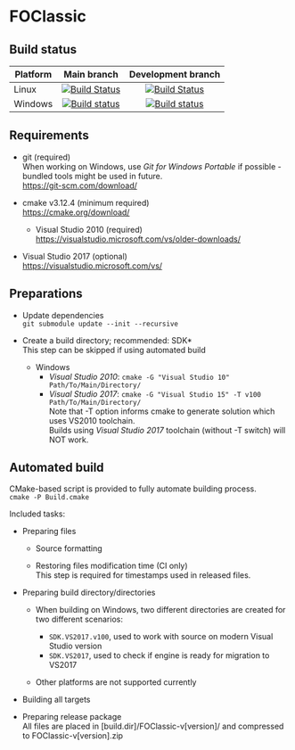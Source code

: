 # FOClassic

## Build status

| Platform | Main branch | Development branch |
|----------|:-----------:|:------------------:|
| Linux    | [![Build Status](https://travis-ci.com/rotators/foclassic.svg?branch=master)](https://travis-ci.com/rotators/foclassic) | [![Build Status](https://travis-ci.com/rotators/foclassic.svg?branch=dev)](https://travis-ci.com/rotators/foclassic) |
| Windows  | [![Build status](https://ci.appveyor.com/api/projects/status/wi1iio98h45iw3nj/branch/master?svg=true)](https://ci.appveyor.com/project/rotators/foclassic/branch/master) | [![Build status](https://ci.appveyor.com/api/projects/status/wi1iio98h45iw3nj/branch/dev?svg=true)](https://ci.appveyor.com/project/rotators/foclassic/branch/dev) |

## Requirements

* git (required)  
  When working on Windows, use _Git for Windows Portable_ if possible - bundled tools might be used in future.  
  https://git-scm.com/download/

* cmake v3.12.4 (minimum required)  
  https://cmake.org/download/

  * Visual Studio 2010 (required)  
  https://visualstudio.microsoft.com/vs/older-downloads/

* Visual Studio 2017 (optional)  
  https://visualstudio.microsoft.com/vs/

## Preparations

* Update dependencies  
  `git submodule update --init --recursive`

* Create a build directory; recommended: SDK*  
  This step can be skipped if using automated build

    * Windows
        * _Visual Studio 2010_: `cmake -G "Visual Studio 10" Path/To/Main/Directory/`
        * _Visual Studio 2017_: `cmake -G "Visual Studio 15" -T v100 Path/To/Main/Directory/`  
          Note that -T option informs cmake to generate solution which uses VS2010 toolchain.  
          Builds using _Visual Studio 2017_ toolchain (without -T switch) will NOT work.


## Automated build

CMake-based script is provided to fully automate building process.  
`cmake -P Build.cmake`

Included tasks:

* Preparing files

    * Source formatting

    * Restoring files modification time (CI only)  
      This step is required for timestamps used in released files.

* Preparing build directory/directories

    * When building on Windows, two different directories are created for two different scenarios:
        * `SDK.VS2017.v100`, used to work with source on modern Visual Studio version
        * `SDK.VS2017`,      used to check if engine is ready for migration to VS2017

    * Other platforms are not supported currently

* Building all targets

* Preparing release package  
  All files are placed in [build.dir]/FOClassic-v[version]/ and compressed to FOClassic-v[version].zip
